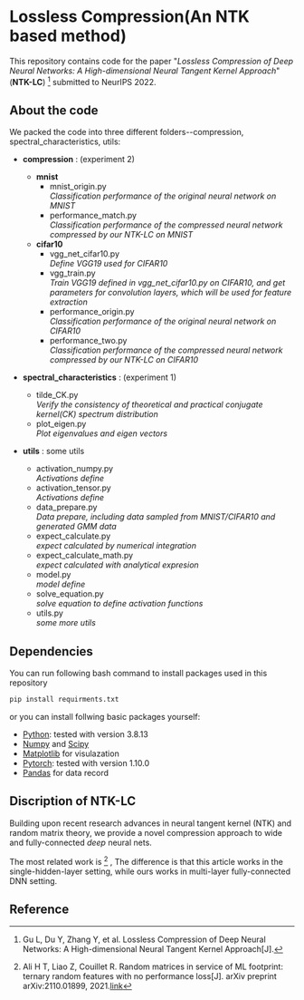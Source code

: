 # Lossless Compression(An NTK based method)

This repository contains code for the paper "*Lossless Compression of Deep Neural Networks: A High-dimensional Neural Tangent Kernel Approach*"(**NTK-LC**) [^1] submitted to NeurIPS 2022.

## 
## About the code

We packed the code into three different folders--compression, spectral_characteristics, utils:

- **compression** : (experiment 2)
  - **mnist**
    - mnist_origin.py  
    *Classification performance of the original neural network on MNIST*
    - performance_match.py  
    *Classification performance of the compressed neural network compressed by our NTK-LC on MNIST*
  - **cifar10**
    - vgg_net_cifar10.py  
    *Define VGG19 used for CIFAR10*
    - vgg_train.py  
    *Train VGG19 defined in vgg_net_cifar10.py on CIFAR10, and get parameters for convolution layers, which will be used for feature extraction*
    - performance_origin.py  
    *Classification performance of the original neural network on CIFAR10*
    - performance_two.py  
    *Classification performance of the compressed neural network compressed by our NTK-LC on CIFAR10*

- **spectral_characteristics** : (experiment 1)
  - tilde_CK.py  
  *Verify the consistency of theoretical and practical conjugate kernel(CK) spectrum distribution*
  - plot_eigen.py  
  *Plot eigenvalues and eigen vectors*

- **utils** : some utils
  - activation_numpy.py  
  *Activations define*
  - activation_tensor.py  
  *Activations define*
  - data_prepare.py  
  *Data prepare, including data sampled from MNIST/CIFAR10 and generated GMM data*
  - expect_calculate.py  
  *expect calculated by numerical integration*
  - expect_calculate_math.py  
  *expect calculated with analytical expresion*
  - model.py  
  *model define*
  - solve_equation.py  
  *solve equation to define activation functions*
  - utils.py  
  *some more utils*

## Dependencies

You can run following bash command to install packages used in this repository
```bash
pip install requirments.txt
```

or you can install follwing basic packages yourself:

* [Python](https://www.python.org/): tested with version 3.8.13
* [Numpy](http://www.numpy.org/) and [Scipy](https://www.scipy.org/)
* [Matplotlib](http://matplotlib.org/) for visulazation
* [Pytorch](https://pytorch.org/): tested with version 1.10.0
* [Pandas](https://pandas.pydata.org/) for data record

## Discription of NTK-LC

Building upon recent research advances in neural tangent kernel (NTK) and random matrix theory, we provide a novel compression approach to wide and fully-connected *deep* neural nets. 

The most related work is [^2] , The difference is that this article works in the single-hidden-layer setting, while ours works in multi-layer fully-connected DNN setting.


## Reference


[^1]: Gu L, Du Y, Zhang Y, et al. Lossless Compression of Deep Neural Networks: A High-dimensional Neural Tangent Kernel Approach[J].

[^2]: Ali H T, Liao Z, Couillet R. Random matrices in service of ML footprint: ternary random features with no performance loss[J]. arXiv preprint arXiv:2110.01899, 2021.[link](https://arxiv.org/abs/2110.01899)
